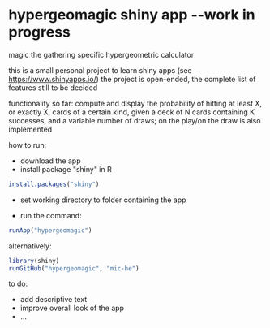 # hypergeomagic shiny app --work in progress

magic the gathering specific hypergeometric calculator

this is a small personal project to learn shiny apps (see https://www.shinyapps.io/)
the project is open-ended, the complete list of features still to be decided 

functionality so far: compute and display the probability of hitting at least X, or exactly X, cards of a certain kind, given a deck of N cards containing K successes, and a variable number of draws; on the play/on the draw is also implemented

how to run: 
- download the app
- install package "shiny" in R
```r
install.packages("shiny")
```

- set working directory to folder containing the app

- run the command:
```r
runApp("hypergeomagic")
```

alternatively:
```r
library(shiny)
runGitHub("hypergeomagic", "mic-he")
```
to do:

- add descriptive text
- improve overall look of the app
- ...
